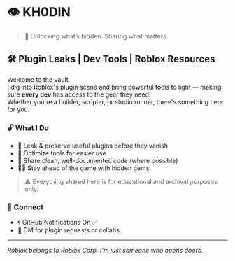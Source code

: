 # 👁️ KH0DIN

> 🧠 Unlocking what’s hidden. Sharing what matters.

## 🛠️ Plugin Leaks | Dev Tools | Roblox Resources

Welcome to the vault.  
I dig into Roblox's plugin scene and bring powerful tools to light — making sure **every dev** has access to the gear they need.  
Whether you're a builder, scripter, or studio runner, there's something here for you.

### 🔓 What I Do
- 🧩 Leak & preserve useful plugins before they vanish
- 🧰 Optimize tools for easier use
- 📡 Share clean, well-documented code (where possible)
- 🕵️‍♂️ Stay ahead of the game with hidden gems

> ⚠️ Everything shared here is for educational and archival purposes only.

### 🔗 Connect
- 🌀 GitHub Notifications On ✅
- 💬 DM for plugin requests or collabs

---

*Roblox belongs to Roblox Corp. I'm just someone who opens doors.*
